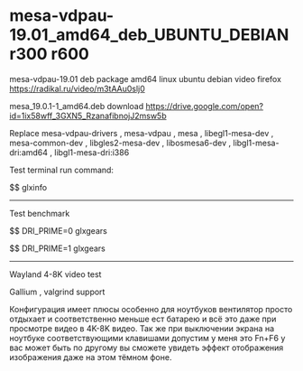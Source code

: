 # mesa-vdpau-19.01_amd64_deb_UBUNTU_DEBIAN r300 r600
mesa-vdpau-19.01 deb package amd64 linux ubuntu debian video firefox https://radikal.ru/video/m3tAAu0slj0

mesa_19.0.1-1_amd64.deb download https://drive.google.com/open?id=1ix58wff_3GXN5_RzanafibnojJ2msw5b

Replace mesa-vdpau-drivers , mesa-vdpau , mesa , libegl1-mesa-dev , mesa-common-dev , libgles2-mesa-dev , libosmesa6-dev , libgl1-mesa-dri:amd64 , libgl1-mesa-dri:i386

Test terminal run command:

$$ glxinfo
_________________________________________________________________________

Test benchmark 

$$ DRI_PRIME=0 glxgears

$$ DRI_PRIME=1 glxgears

_________________________________________________________________________

Wayland 4-8K video test

Gallium , valgrind support

Конфигурация имеет плюсы особенно для ноутбуков вентилятор просто отдыхает и соответственно меньше ест батарею и всё это даже при просмотре видео в 4K-8K видео. Так же при выключении экрана на ноутбуке соответствующими клавишами допустим у меня это Fn+F6 у вас может быть по другому вы сможете увидеть эффект отображения изображения даже на этом тёмном фоне.
